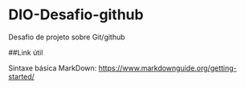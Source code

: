 # DIO-Desafio-github
Desafio de projeto sobre Git/github

##Link útil

Sintaxe básica MarkDown: https://www.markdownguide.org/getting-started/
